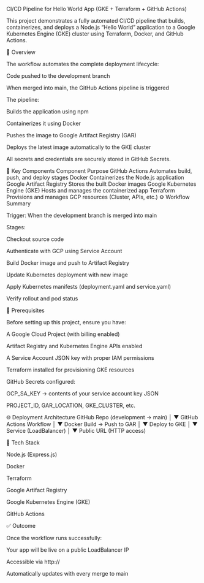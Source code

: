CI/CD Pipeline for Hello World App (GKE + Terraform + GitHub Actions)

This project demonstrates a fully automated CI/CD pipeline that builds, containerizes, and deploys a Node.js “Hello World” application to a Google Kubernetes Engine (GKE) cluster using Terraform, Docker, and GitHub Actions.

📘 Overview

The workflow automates the complete deployment lifecycle:

Code pushed to the development branch

When merged into main, the GitHub Actions pipeline is triggered

The pipeline:

Builds the application using npm

Containerizes it using Docker

Pushes the image to Google Artifact Registry (GAR)

Deploys the latest image automatically to the GKE cluster

All secrets and credentials are securely stored in GitHub Secrets.

🧠 Key Components
Component	Purpose
GitHub Actions	Automates build, push, and deploy stages
Docker	Containerizes the Node.js application
Google Artifact Registry	Stores the built Docker images
Google Kubernetes Engine (GKE)	Hosts and manages the containerized app
Terraform	Provisions and manages GCP resources (Cluster, APIs, etc.)
⚙️ Workflow Summary

Trigger: When the development branch is merged into main

Stages:

Checkout source code

Authenticate with GCP using Service Account

Build Docker image and push to Artifact Registry

Update Kubernetes deployment with new image

Apply Kubernetes manifests (deployment.yaml and service.yaml)

Verify rollout and pod status

🔑 Prerequisites

Before setting up this project, ensure you have:

A Google Cloud Project (with billing enabled)

Artifact Registry and Kubernetes Engine APIs enabled

A Service Account JSON key with proper IAM permissions

Terraform installed for provisioning GKE resources

GitHub Secrets configured:

GCP_SA_KEY → contents of your service account key JSON

PROJECT_ID, GAR_LOCATION, GKE_CLUSTER, etc.

🌐 Deployment Architecture
GitHub Repo (development → main)
        │
        ▼
 GitHub Actions Workflow
        │
        ▼
   Docker Build → Push to GAR
        │
        ▼
     Deploy to GKE
        │
        ▼
   Service (LoadBalancer)
        │
        ▼
   Public URL (HTTP access)

🧩 Tech Stack

Node.js (Express.js)

Docker

Terraform

Google Artifact Registry

Google Kubernetes Engine (GKE)

GitHub Actions

✅ Outcome

Once the workflow runs successfully:

Your app will be live on a public LoadBalancer IP

Accessible via http://<external-ip>

Automatically updates with every merge to main
